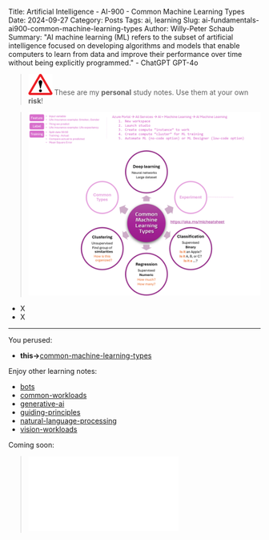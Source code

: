 Title: Artificial Intelligence - AI-900 - Common Machine Learning Types
Date: 2024-09-27
Category: Posts 
Tags: ai, learning
Slug: ai-fundamentals-ai900-common-machine-learning-types
Author: Willy-Peter Schaub
Summary: "AI machine learning (ML) refers to the subset of artificial intelligence focused on developing algorithms and models that enable computers to learn from data and improve their performance over time without being explicitly programmed." - ChatGPT GPT-4o

>
>![alert](../images/alert-tiny.png)
>These are my **personal** study notes. Use them at your own **risk**!

> ![common-machine-learning-types](../images/ai-fundamentals-ai900-common-machine-learning-types.png) 

- X
- X

---

You perused:

- **this->**[common-machine-learning-types](/ai-fundamentals-ai900-common-machine-learning-types.html) 

Enjoy other learning notes:

- [bots](/ai-fundamentals-ai900-bots.html)
- [common-workloads](/ai-fundamentals-ai900-common-workloads.html)
- [generative-ai](/ai-fundamentals-ai900-generative-ai.html)
- [guiding-principles](/ai-fundamentals-ai900-guiding-principles.html)
- [natural-language-processing](/ai-fundamentals-ai900-natural-language-processing.html)
- [vision-workloads](/ai-fundamentals-ai900-vision-workloads.html)

Coming soon:

> ![ai-900 poster](../images/ai-fundamentals-ai900-poster.html)

